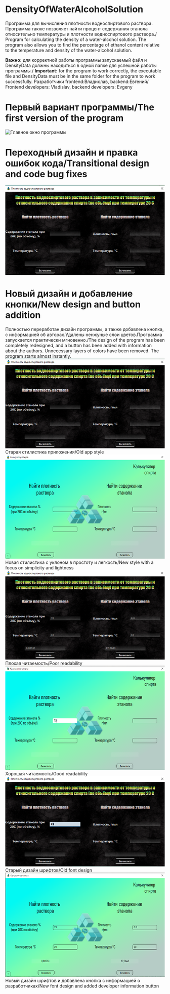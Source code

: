 # DensityOfWaterAlcoholSolution
Программа для вычисления плотности водноспиртового раствора.
Программа также позволяет найти процент содержания этанола относительно температуры и плотности водноспиртового раствора./
Program for calculating the density of a water-alcohol solution.
The program also allows you to find the percentage of ethanol content relative to the temperature and density of the water-alcohol solution.

**Важно:** для корректной работы программы запускаемый файл и DensityData должны находиться в одной папке для успешной работы программы./
**Important:** for the program to work correctly, the executable file and DensityData must be in the same folder for the program to work successfully.
Разработчики frontend:Владислав, backend:Евгений/ Frontend developers: Vladislav, backend developers: Evgeny

# Первый вариант программы/The first version of the program
![Главное окно программы](https://github.com/FantaCola49/DensityOfWaterAlcoholSolution/blob/master/Resources/Demo/1.JPG)

# Переходный дизайн и правка ошибок кода/Transitional design and code bug fixes
![Главное окно программы](https://github.com/Bibosiandre/DensityOfWaterAlcoholSolution/blob/master/demo/1.png)

# Новый дизайн и добавление кнопки/New design and button addition
Полностью переработан дизайн программы, а также добавлена кнопка, с информацией об авторах.Удалены ненжуные слои цветов.Программа запускается практически мгновенно./The design of the program has been completely redesigned, and a button has been added with information about the authors. Unnecessary layers of colors have been removed. The program starts almost instantly.
![До переработки](https://github.com/Bibosiandre/DensityOfWaterAlcoholSolution/blob/master/demo/1.png)
Старая стилистика приложения/Old app style
![После переработки](https://github.com/Bibosiandre/DensityOfWaterAlcoholSolution/blob/master/demo/4.png)
Новая стилистика с уклоном в простоту и легкость/New style with a focus on simplicity and lightness
![До переработки](https://github.com/Bibosiandre/DensityOfWaterAlcoholSolution/blob/master/demo/2.png)
Плохая читаемость/Poor readability
![После переработки](https://github.com/Bibosiandre/DensityOfWaterAlcoholSolution/blob/master/demo/5.png)
Хорошая читаемость/Good readability
![До переработки](https://github.com/Bibosiandre/DensityOfWaterAlcoholSolution/blob/master/demo/3.png)
Старый дизайн шрифтов/Old font design
![После переработки](https://github.com/Bibosiandre/DensityOfWaterAlcoholSolution/blob/master/demo/6.png)
Новый дизайн шрифтов и добавлена кнопка с информацией о разработчиках/New font design and added developer information button
